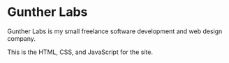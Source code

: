 Gunther Labs
============

Gunther Labs is my small freelance software development and web
design company.

This is the HTML, CSS, and JavaScript for the site.


